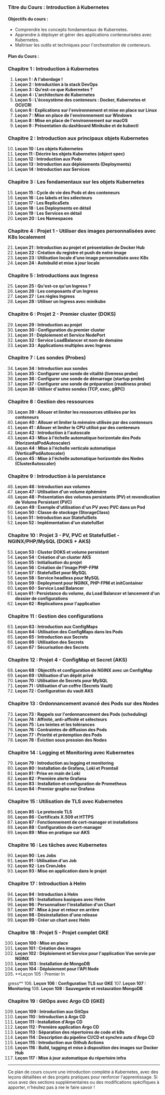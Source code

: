 ### Titre du Cours : Introduction à Kubernetes

#### Objectifs du cours :
- Comprendre les concepts fondamentaux de Kubernetes.
- Apprendre à déployer et gérer des applications conteneurisées avec Kubernetes.
- Maîtriser les outils et techniques pour l'orchestration de conteneurs.

#### Plan du Cours :

### Chapitre 1 : Introduction à Kubernetes
1. **Leçon 1 : A l'abordage !**
2. **Leçon 2 : Introduction à la stack DevOps**
3. **Leçon 3 : Qu'est-ce que Kubernetes ?**
4. **Leçon 4 : L'architecture de Kubernetes**
5. **Leçon 5 : L'écosystème des conteneurs : Docker, Kubernetes et OCI/CRI**
6. **Leçon 6 : Explications sur l'environnement et mise en place sur Linux**
7. **Leçon 7 : Mise en place de l'environnement sur Windows**
8. **Leçon 8 : Mise en place de l'environnement sur macOS**
9. **Leçon 9 : Présentation du dashboard Minikube et de kubectl**

### Chapitre 2 : Introduction aux principaux objets Kubernetes
10. **Leçon 10 : Les objets Kubernetes**
11. **Leçon 11 : Décrire les objets Kubernetes (object spec)**
12. **Leçon 12 : Introduction aux Pods**
13. **Leçon 13 : Introduction aux déploiements (Deployments)**
14. **Leçon 14 : Introduction aux Services**

### Chapitre 3 : Les fondamentaux sur les objets Kubernetes
15. **Leçon 15 : Cycle de vie des Pods et des conteneurs**
16. **Leçon 16 : Les labels et les sélecteurs**
17. **Leçon 17 : Les ReplicaSets**
18. **Leçon 18 : Les Deployments en détail**
19. **Leçon 19 : Les Services en détail**
20. **Leçon 20 : Les Namespaces**

### Chapitre 4 : Projet 1 - Utiliser des images personnalisées avec K8s localement
21. **Leçon 21 : Introduction au projet et présentation de Docker Hub**
22. **Leçon 22 : Création du registre et push de notre image**
23. **Leçon 23 : Utilisation locale d'une image personnalisée avec K8s**
24. **Leçon 24 : Autobuild et mise à jour locale**

### Chapitre 5 : Introductions aux Ingress
25. **Leçon 25 : Qu'est-ce qu'un Ingress ?**
26. **Leçon 26 : Les composants d'un Ingress**
27. **Leçon 27 : Les règles Ingress**
28. **Leçon 28 : Utiliser un Ingress avec minikube**

### Chapitre 6 : Projet 2 - Premier cluster (DOKS)
29. **Leçon 29 : Introduction au projet**
30. **Leçon 30 : Configuration du premier cluster**
31. **Leçon 31 : Déploiement et Service NodePort**
32. **Leçon 32 : Service LoadBalancer et nom de domaine**
33. **Leçon 33 : Applications multiples avec Ingress**

### Chapitre 7 : Les sondes (Probes)
34. **Leçon 34 : Introduction aux sondes**
35. **Leçon 35 : Configurer une sonde de vitalité (liveness probe)**
36. **Leçon 36 : Configurer une sonde de démarrage (startup probe)**
37. **Leçon 37 : Configurer une sonde de préparation (readiness probe)**
38. **Leçon 38 : Utiliser d'autres sondes (TCP, exec, gRPC)**

### Chapitre 8 : Gestion des ressources
39. **Leçon 39 : Allouer et limiter les ressources utilisées par les conteneurs**
40. **Leçon 40 : Allouer et limiter la mémoire utilisée par des conteneurs**
41. **Leçon 41 : Allouer et limiter le CPU utilisé par des conteneurs**
42. **Leçon 42 : Introduction à l'autoscale**
43. **Leçon 43 : Mise à l'échelle automatique horizontale des Pods (HorizontalPodAutoscaler)**
44. **Leçon 44 : Mise à l'échelle verticale automatique (VerticalPodAutoscaler)**
45. **Leçon 45 : Mise à l'échelle automatique horizontale des Nodes (ClusterAutoscaler)**

### Chapitre 9 : Introduction à la persistance
46. **Leçon 46 : Introduction aux volumes**
47. **Leçon 47 : Utilisation d'un volume éphémère**
48. **Leçon 48 : Présentation des volumes persistants (PV) et revendication de Volume Persistant (PVC)**
49. **Leçon 49 : Exemple d'utilisation d'un PV avec PVC dans un Pod**
50. **Leçon 50 : Classe de stockage (StorageClass)**
51. **Leçon 51 : Introduction aux StatefulSets**
52. **Leçon 52 : Implémentation d'un statefulSet**

### Chapitre 10 : Projet 3 - PV, PVC et StatefulSet - NGINX/PHP/MySQL (DOKS + AKS)
53. **Leçon 53 : Cluster DOKS et volume persistant**
54. **Leçon 54 : Création d'un cluster AKS**
55. **Leçon 55 : Initialisation du projet**
56. **Leçon 56 : Création de l'image PHP-FPM**
57. **Leçon 57 : StatefulSet pour MySQL**
58. **Leçon 58 : Service headless pour MySQL**
59. **Leçon 59 : Deployment pour NGINX, PHP-FPM et initContainer**
60. **Leçon 60 : Service Load Balancer**
61. **Leçon 61 : Persistance du volume, du Load Balancer et lancement d'un dossier de configurations**
62. **Leçon 62 : Réplications pour l'application**

### Chapitre 11 : Gestion des configurations
63. **Leçon 63 : Introduction aux ConfigMaps**
64. **Leçon 64 : Utilisation des ConfigMaps dans les Pods**
65. **Leçon 65 : Introduction aux Secrets**
66. **Leçon 66 : Utilisation des Secrets**
67. **Leçon 67 : Sécurisation des Secrets**

### Chapitre 12 : Projet 4 - ConfigMap et Secret (AKS)
68. **Leçon 68 : Objectifs et configuration de NGINX avec un ConfigMap**
69. **Leçon 69 : Utilisation d'un dépôt privé**
70. **Leçon 70 : Utilisation de Secrets pour MySQL**
71. **Leçon 71 : Utilisation d'un coffre (Secrets Vault)**
72. **Leçon 72 : Configuration du vault AKS**

### Chapitre 13 : Ordonnancement avancé des Pods sur des Nodes
73. **Leçon 73 : Rappels sur l'ordonnancement des Pods (scheduling)**
74. **Leçon 74 : Affinité, anti-affinité et sélecteurs**
75. **Leçon 75 : Les teintes et les tolérances**
76. **Leçon 76 : Contraintes de diffusion des Pods**
77. **Leçon 77 : Priorité et préemption des Pods**
78. **Leçon 78 : Éviction sous pression des Nodes**

### Chapitre 14 : Logging et Monitoring avec Kubernetes
79. **Leçon 79 : Introduction au logging et monitoring**
80. **Leçon 80 : Installation de Grafana, Loki et Promtail**
81. **Leçon 81 : Prise en main de Loki**
82. **Leçon 82 : Première alerte Grafana**
83. **Leçon 83 : Installation et configuration de Prometheus**
84. **Leçon 84 : Premier graphe sur Grafana**

### Chapitre 15 : Utilisation de TLS avec Kubernetes
85. **Leçon 85 : Le protocole TLS**
86. **Leçon 86 : Certificats X.509 et HTTPS**
87. **Leçon 87 : Fonctionnement de cert-manager et installations**
88. **Leçon 88 : Configuration de cert-manager**
89. **Leçon 89 : Mise en pratique sur AKS**

### Chapitre 16 : Les tâches avec Kubernetes
90. **Leçon 90 : Les Jobs**
91. **Leçon 91 : Utilisation d'un Job**
92. **Leçon 92 : Les CronJobs**
93. **Leçon 93 : Mise en application dans le projet**

### Chapitre 17 : Introduction à Helm
94. **Leçon 94 : Introduction à Helm**
95. **Leçon 95 : Installations basiques avec Helm**
96. **Leçon 96 : Personnaliser l'installation d'un Chart**
97. **Leçon 97 : Mise à jour et retour en arrière**
98. **Leçon 98 : Désinstallation d'une release**
99. **Leçon 99 : Créer un chart avec Helm**

### Chapitre 18 : Projet 5 - Projet complet GKE
100. **Leçon 100 : Mise en place**
101. **Leçon 101 : Création des images**
102. **Leçon 102 : Déploiement et Service pour l'application Vue servie par NGINX**
103. **Leçon 103 : Installation de MongoDB**
104. **Leçon 104 : Déploiement pour l'API Node**
105. **Leçon 105 : Premier In

gress**
106. **Leçon 106 : Configuration TLS sur GKE**
107. **Leçon 107 : Monitoring**
108. **Leçon 108 : Sauvegarde et restauration MongoDB**

### Chapitre 19 : GitOps avec Argo CD (GKE)
109. **Leçon 109 : Introduction aux GitOps**
110. **Leçon 110 : Introduction à Argo CD**
111. **Leçon 111 : Installation d'Argo CD**
112. **Leçon 112 : Première application Argo CD**
113. **Leçon 113 : Séparation des répertoires de code et k8s**
114. **Leçon 114 : Description du pipeline CI/CD et synchro auto d'Argo CD**
115. **Leçon 115 : Introduction aux Github Actions**
116. **Leçon 116 : Build, tagging et mise à disposition des images sur Docker Hub**
117. **Leçon 117 : Mise à jour automatique du répertoire infra**

---

Ce plan de cours couvre une introduction complète à Kubernetes, avec des leçons détaillées et des projets pratiques pour renforcer l'apprentissage. Si vous avez des sections supplémentaires ou des modifications spécifiques à apporter, n'hésitez pas à me le faire savoir !
